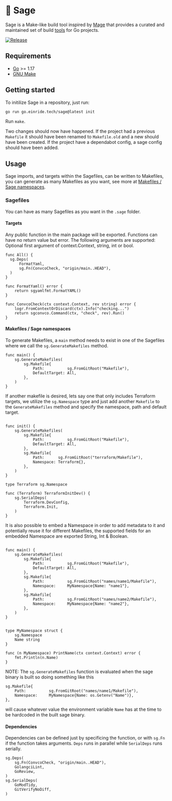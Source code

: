 :herb: Sage
===========

Sage is a Make-like build tool inspired by [Mage](https://magefile.org/) that provides a curated and maintained set of build [tools](./tools) for Go projects.

[![Release](https://github.com/einride/sage/actions/workflows/release.yml/badge.svg)](https://github.com/einride/sage/actions/workflows/release.yml)

Requirements
------------

-	[Go](https://golang.org/doc/install) >= 1.17
-	[GNU Make](https://www.gnu.org/software/make/)

Getting started
---------------

To initilize Sage in a repository, just run:

```bash
go run go.einride.tech/sage@latest init
```

Run `make`.

Two changes should now have happened. If the project had a previous `Makefile` it should have been renamed to `Makefile.old` and a new should have been created. If the project have a dependabot config, a sage config should have been added.

Usage
-----

Sage imports, and targets within the Sagefiles, can be written to Makefiles, you can generate as many Makefiles as you want, see more at [Makefiles / Sage namespaces](https://github.com/einride/sage#makefiles--sage-namespaces).

### Sagefiles

You can have as many Sagefiles as you want in the `.sage` folder.

#### Targets

Any public function in the main package will be exported. Functions can have no return value but error. The following arguments are supported: Optional first argument of context.Context, string, int or bool.

```golang
func All() {
  sg.Deps(
	  FormatYaml,
	  sg.Fn(ConvcoCheck, "origin/main..HEAD"),
  )
}

func FormatYaml() error {
	return sgyamlfmt.FormatYAML()
}

func ConvcoCheck(ctx context.Context, rev string) error {
	logr.FromContextOrDiscard(ctx).Info("checking...")
	return sgconvco.Command(ctx, "check", rev).Run()
}
```

#### Makefiles / Sage namespaces

To generate Makefiles, a `main` method needs to exist in one of the Sagefiles where we call the `sg.GenerateMakefiles` method.

```golang
func main() {
	sg.GenerateMakefiles(
		sg.Makefile{
			Path:          sg.FromGitRoot("Makefile"),
			DefaultTarget: All,
		},
	)
}
```

If another makefile is desired, lets say one that only includes Terraform targets, we utilize the `sg.Namespace` type and just add another `Makefile` to the `GenerateMakefiles` method and specify the namespace, path and default target.

```golang

func init() {
	sg.GenerateMakefiles(
		sg.Makefile{
			Path:          sg.FromGitRoot("Makefile"),
			DefaultTarget: All,
		},
		sg.Makefile{
			Path:      sg.FromGitRoot("terraform/Makefile"),
			Namespace: Terraform{},
		},
	)
}

type Terraform sg.Namespace

func (Terraform) TerraformInitDev() {
	sg.SerialDeps(
		Terraform.DevConfig,
		Terraform.Init,
	)
}
```

It is also possible to embed a Namespace in order to add metadata to it and potentially reuse it for different Makefiles, the supported fields for an embedded Namespace are exported String, Int & Boolean.

```golang

func main() {
	sg.GenerateMakefiles(
		sg.Makefile{
			Path:          sg.FromGitRoot("Makefile"),
			DefaultTarget: All,
		},
		sg.Makefile{
			Path:          sg.FromGitRoot("names/name1/Makefile"),
			Namespace:     MyNamespace{Name: "name1"},
		},
		sg.Makefile{
			Path:          sg.FromGitRoot("names/name2/Makefile"),
			Namespace:     MyNamespace{Name: "name2"},
        },
	)
}


type MyNamespace struct {
	sg.Namespace
	Name string
}

func (n MyNamespace) PrintName(ctx context.Context) error {
	fmt.Println(n.Name)
}
```

NOTE: The `sg.GenerateMakefiles` function is evaluated when the sage binary is built so doing something like this

```golang
sg.Makefile{
	Path:          sg.FromGitRoot("names/name1/Makefile"),
	Namespace:     MyNamespace{Name: os.Getenv("Name")},
},
```

will cause whatever value the environment variable `Name` has at the time to be hardcoded in the built sage binary.

#### Dependencies

Dependencies can be defined just by specificing the function, or with `sg.Fn` if the function takes arguments. `Deps` runs in parallel while `SerialDeps` runs serially.

```golang
sg.Deps(
	sg.Fn(ConvcoCheck, "origin/main..HEAD"),
	GolangciLint,
	GoReview,
)
sg.SerialDeps(
	GoModTidy,
	GitVerifyNoDiff,
)
```
